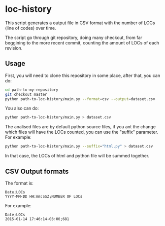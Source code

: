 # loc-history
This script generates a output file in CSV format with the number of LOCs (line of codes) over time.

The script go through git repository, doing many checkout, from far beggining to the more recent commit, counting the amount of LOCs of each revision.

## Usage

First, you will need to clone this repository in some place, after that, you can do:

```bash
cd path-to-my-repository
git checkout master
python path-to-loc-history/main.py --format=csv --output=dataset.csv
```

You also can do:

```bash
python path-to-loc-history/main.py > dataset.csv
```

The analised files are by default python source files, if you ant the change which files will have the LOCs counted, you can use the "suffix" parameter. For example:

```bash
python path-to-loc-history/main.py --suffix="html,py" > dataset.csv
```

In that case, the LOCs of html and python file will be summed together.


## CSV Output formats
The format is:

```
Date;LOCs
YYYY-MM-DD HH:mm:SSZ;NUMBER OF LOCs
```

For example:

```
Date;LOCs
2015-01-14 17:46:14-03:00;681
```
```
